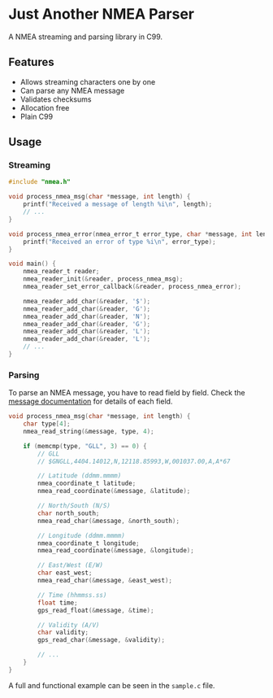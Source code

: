 # Just Another NMEA Parser

A NMEA streaming and parsing library in C99.

## Features
- Allows streaming characters one by one
- Can parse any NMEA message
- Validates checksums
- Allocation free
- Plain C99

## Usage

### Streaming

```c
#include "nmea.h"

void process_nmea_msg(char *message, int length) {
    printf("Received a message of length %i\n", length);
    // ...
}

void process_nmea_error(nmea_error_t error_type, char *message, int length) {
    printf("Received an error of type %i\n", error_type);
}

void main() {
    nmea_reader_t reader;
    nmea_reader_init(&reader, process_nmea_msg);
    nmea_reader_set_error_callback(&reader, process_nmea_error);

    nmea_reader_add_char(&reader, '$');
    nmea_reader_add_char(&reader, 'G');
    nmea_reader_add_char(&reader, 'N');
    nmea_reader_add_char(&reader, 'G');
    nmea_reader_add_char(&reader, 'L');
    nmea_reader_add_char(&reader, 'L');
    // ...
}
```

### Parsing

To parse an NMEA message, you have to read field by field. Check the [message documentation](https://gpsd.gitlab.io/gpsd/NMEA.html) for details of each field.

```c
void process_nmea_msg(char *message, int length) {
    char type[4];
    nmea_read_string(&message, type, 4);

    if (memcmp(type, "GLL", 3) == 0) {
        // GLL
        // $GNGLL,4404.14012,N,12118.85993,W,001037.00,A,A*67

        // Latitude (ddmm.mmmm)
        nmea_coordinate_t latitude;
        nmea_read_coordinate(&message, &latitude);

        // North/South (N/S)
        char north_south;
        nmea_read_char(&message, &north_south);

        // Longitude (ddmm.mmmm)
        nmea_coordinate_t longitude;
        nmea_read_coordinate(&message, &longitude);

        // East/West (E/W)
        char east_west;
        nmea_read_char(&message, &east_west);

        // Time (hhmmss.ss)
        float time;
        gps_read_float(&message, &time);

        // Validity (A/V)
        char validity;
        gps_read_char(&message, &validity);

        // ...
    }
}
```

A full and functional example can be seen in the `sample.c` file.